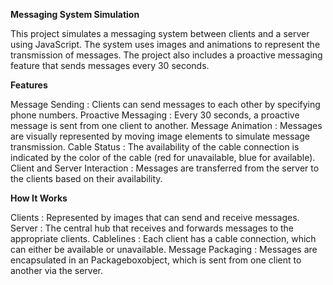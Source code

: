 **Messaging System Simulation**

This project simulates a messaging system between clients and a server using JavaScript. 
The system uses images and animations to represent the transmission of messages. 
The project also includes a proactive messaging feature that sends messages every 30 seconds.

**Features**

Message Sending : Clients can send messages to each other by specifying phone numbers.
Proactive Messaging : Every 30 seconds, a proactive message is sent from one client to another.
Message Animation : Messages are visually represented by moving image elements to simulate message transmission.
Cable Status : The availability of the cable connection is indicated by the color of the cable (red for unavailable, blue for available).
Client and Server Interaction : Messages are transferred from the server to the clients based on their availability.

**How It Works**

Clients : Represented by images that can send and receive messages.
Server : The central hub that receives and forwards messages to the appropriate clients.
Cablelines : Each client has a cable connection, which can either be available or unavailable.
Message Packaging : Messages are encapsulated in an Packageboxobject, which is sent from one client to another via the server.
